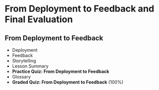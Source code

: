 # From Deployment to Feedback and Final Evaluation
## From Deployment to Feedback
- Deployment
- Feedback
- Storytelling
- Lesson Summary
- **Practice Quiz: From Deployment to Feedback**
- Glossary
- **Graded Quiz: From Deployment to Feedback** (100%)
